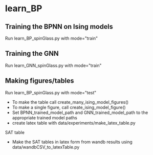 # learn_BP


## Training the BPNN on Ising models
Run learn_BP_spinGlass.py with mode="train"

## Training the GNN
Run learn_GNN_spinGlass.py with mode="train"

## Making figures/tables
Run learn_BP_spinGlass.py with mode="test" 
- To make the table call create_many_ising_model_figures() 
- To make a single figure, call create_ising_model_figure()
- Set BPNN_trained_model_path and GNN_trained_model_path to the appropriate trained model paths
- create latex table with data/experiments/make_latex_table.py

SAT table
- Make the SAT tables in latex form from wandb results using data/wandbCSV_to_latexTable.py


